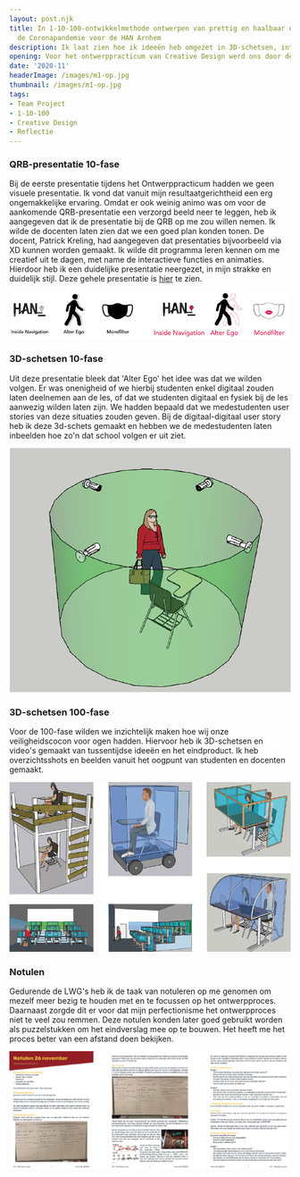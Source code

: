 ```yaml
---
layout: post.njk
title: In 1-10-100-ontwikkelmethode ontwerpen van prettig en haalbaar onderwijs tijdens
  de Coronapandemie voor de HAN Arnhem
description: Ik laat zien hoe ik ideeën heb omgezet in 3D-schetsen, interactieve XD-presentaties en digitale prototypes om tastbaar te maken hoe onderwijs tijdens de Coronapandemie voortgezet kan worden. Ik leerde hoe notuleren me hielp om objectiever te ontwerpen.
opening: Voor het ontwerppracticum van Creative Design werd ons door de HAN gevraagd als designteams de vraag gesteld om een oplossing te vinden om les te kunnen blijven geven tijdens Corona. Wij hebben hier in 20 weken in 1-, 10- en 100-fases gewerkt naar een prototype van onze oplossing.
date: '2020-11'
headerImage: /images/m1-op.jpg
thumbnail: /images/m1-op.jpg
tags:
- Team Project
- 1-10-100
- Creative Design
- Reflectie
---
```


### QRB-presentatie 10-fase

Bij de eerste presentatie tijdens het Ontwerppracticum hadden we geen visuele presentatie. Ik vond dat vanuit mijn resultaatgerichtheid een erg ongemakkelijke ervaring. Omdat er ook weinig animo was om voor de aankomende QRB-presentatie een verzorgd beeld neer te leggen,  heb ik aangegeven dat ik de presentatie bij de QRB op me zou willen nemen. Ik wilde de docenten laten zien dat we een goed plan konden tonen. De docent, Patrick Kreling, had aangegeven dat presentaties bijvoorbeeld via XD kunnen worden gemaakt. Ik wilde dit programma leren kennen om me creatief uit te dagen, met name de interactieve functies en animaties. Hierdoor heb ik een duidelijke presentatie neergezet, in mijn strakke en duidelijk stijl. Deze gehele presentatie is [hier](https://xd.adobe.com/view/9f6cc00e-260c-411e-8527-e3d169c52fb0-ca3f/?fullscreen) te zien.

![Presentatie met geaanimeerde elementen](/images/m1-op-qrb.png)

### 3D-schetsen 10-fase

Uit deze presentatie bleek dat 'Alter Ego' het idee was dat we wilden volgen. Er was onenigheid of we hierbij studenten enkel digitaal zouden laten deelnemen aan de les, of dat we studenten digitaal en fysiek bij de les aanwezig wilden laten zijn. We hadden bepaald dat we medestudenten user stories van deze situaties zouden geven. Bij de digitaal-digitaal user story heb ik deze 3d-schets gemaakt en hebben we de medestudenten laten inbeelden hoe zo'n dat school volgen er uit ziet.

![Digitaal/digitaal-prototype](/images/m1-op-digi-proto.png)

### 3D-schetsen 100-fase

Voor de 100-fase wilden we inzichtelijk maken hoe wij onze veiligheidscocon voor ogen hadden. Hiervoor heb ik 3D-schetsen en video's gemaakt van tussentijdse ideeën en het eindproduct. Ik heb overzichtsshots en beelden vanuit het oogpunt van studenten en docenten gemaakt.

![Digitale 3D-schetsen tijdens de 100-fase](/images/m1-op-100-schetsen.png)

### Notulen

Gedurende de LWG's heb ik de taak van notuleren op me genomen om mezelf meer bezig te houden met en te focussen op het ontwerpproces. Daarnaast zorgde dit er voor dat mijn perfectionisme het ontwerpproces niet te veel zou remmen. Deze notulen konden later goed gebruikt worden als puzzelstukken om het eindverslag mee op te bouwen. Het heeft me het proces beter van een afstand doen bekijken.

![Notulen](/images/m1-op-notulen.png)

